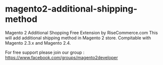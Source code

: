 # magento2-additional-shipping-method

Magento 2 Additional Shopping Free Extension by RiseCommerce.com 
This will add additional shipping method in Magento 2 store.
Compitable with Magento 2.3.x and Magento 2.4.

For free support please join our group : https://www.facebook.com/groups/magento2developer
